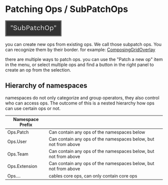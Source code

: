 # Patching Ops / SubPatchOps

![Button](img/subpatchop.png)

you can create new ops from existing ops. We call those subpatch ops. You can recognize them by their border. for example: [ComposingGridOverlay](/op/Ops.Gl.Meshes.ComposingGridOverlay)

there are multiple ways to patch ops. you can use the "Patch a new op" item in the menu, or select multiple ops and find a button in the right panel to create an op from the selection.

## Hierarchy of namespaces

namespaces do not only categorize and group operators, they also control who can access ops.
The outcome of this is a nested hierarchy how ops can use certain ops or not.


| Namespace Prefix |  |
| ----------- | --------- |
| Ops.Patch| Can contain any ops of the namespaces below |
| Ops.User| Can contain any ops of the namespaces below, but not from above |
| Ops.Team| Can contain any ops of the namespaces below, but not from above |
| Ops.Extension| Can contain any ops of the namespaces below, but not from above |
| Ops....| cables core ops, can only contain core ops |


